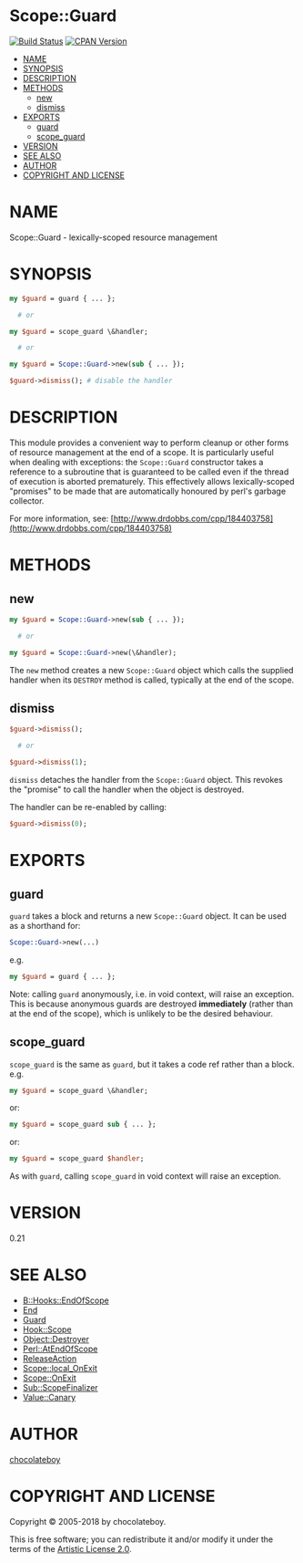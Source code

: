 # Scope::Guard

[![Build Status](https://secure.travis-ci.org/chocolateboy/Scope-Guard.svg)](http://travis-ci.org/chocolateboy/Scope-Guard)
[![CPAN Version](https://badge.fury.io/pl/Scope-Guard.svg)](http://badge.fury.io/pl/Scope-Guard)

<!-- START doctoc generated TOC please keep comment here to allow auto update -->
<!-- DON'T EDIT THIS SECTION, INSTEAD RE-RUN doctoc TO UPDATE -->

- [NAME](#name)
- [SYNOPSIS](#synopsis)
- [DESCRIPTION](#description)
- [METHODS](#methods)
  - [new](#new)
  - [dismiss](#dismiss)
- [EXPORTS](#exports)
  - [guard](#guard)
  - [scope_guard](#scope_guard)
- [VERSION](#version)
- [SEE ALSO](#see-also)
- [AUTHOR](#author)
- [COPYRIGHT AND LICENSE](#copyright-and-license)

<!-- END doctoc generated TOC please keep comment here to allow auto update -->

# NAME

Scope::Guard - lexically-scoped resource management

# SYNOPSIS

```perl
my $guard = guard { ... };

  # or

my $guard = scope_guard \&handler;

  # or

my $guard = Scope::Guard->new(sub { ... });

$guard->dismiss(); # disable the handler
```

# DESCRIPTION

This module provides a convenient way to perform cleanup or other forms of resource
management at the end of a scope. It is particularly useful when dealing with exceptions:
the `Scope::Guard` constructor takes a reference to a subroutine that is guaranteed to
be called even if the thread of execution is aborted prematurely. This effectively allows
lexically-scoped "promises" to be made that are automatically honoured by perl's garbage
collector.

For more information, see: [http://www.drdobbs.com/cpp/184403758](http://www.drdobbs.com/cpp/184403758)

# METHODS

## new

```perl
my $guard = Scope::Guard->new(sub { ... });

  # or

my $guard = Scope::Guard->new(\&handler);
```

The `new` method creates a new `Scope::Guard` object which calls the supplied handler when its `DESTROY` method is
called, typically at the end of the scope.

## dismiss

```perl
$guard->dismiss();

  # or

$guard->dismiss(1);
```

`dismiss` detaches the handler from the `Scope::Guard` object. This revokes the "promise" to call the
handler when the object is destroyed.

The handler can be re-enabled by calling:

```perl
$guard->dismiss(0);
```

# EXPORTS

## guard

`guard` takes a block and returns a new `Scope::Guard` object. It can be used
as a shorthand for:

```perl
Scope::Guard->new(...)
```

e.g.

```perl
my $guard = guard { ... };
```

Note: calling `guard` anonymously, i.e. in void context, will raise an exception.
This is because anonymous guards are destroyed **immediately**
(rather than at the end of the scope), which is unlikely to be the desired behaviour.

## scope_guard

`scope_guard` is the same as `guard`, but it takes a code ref rather than a block.
e.g.

```perl
my $guard = scope_guard \&handler;
```

or:

```perl
my $guard = scope_guard sub { ... };
```

or:

```perl
my $guard = scope_guard $handler;
```

As with `guard`, calling `scope_guard` in void context will raise an exception.

# VERSION

0.21

# SEE ALSO

* [B::Hooks::EndOfScope](https://metacpan.org/pod/B::Hooks::EndOfScope)
* [End](https://metacpan.org/pod/End)
* [Guard](https://metacpan.org/pod/Guard)
* [Hook::Scope](https://metacpan.org/pod/Hook::Scope)
* [Object::Destroyer](https://metacpan.org/pod/Object::Destroyer)
* [Perl::AtEndOfScope](https://metacpan.org/pod/Perl::AtEndOfScope)
* [ReleaseAction](https://metacpan.org/pod/ReleaseAction)
* [Scope::local\_OnExit](https://metacpan.org/pod/Scope::local_OnExit)
* [Scope::OnExit](https://metacpan.org/pod/Scope::OnExit)
* [Sub::ScopeFinalizer](https://metacpan.org/pod/Sub::ScopeFinalizer)
* [Value::Canary](https://metacpan.org/pod/Value::Canary)

# AUTHOR

[chocolateboy](mailto:chocolate@cpan.org)

# COPYRIGHT AND LICENSE

Copyright © 2005-2018 by chocolateboy.

This is free software; you can redistribute it and/or modify it under the terms of the
[Artistic License 2.0](http://www.opensource.org/licenses/artistic-license-2.0.php).
